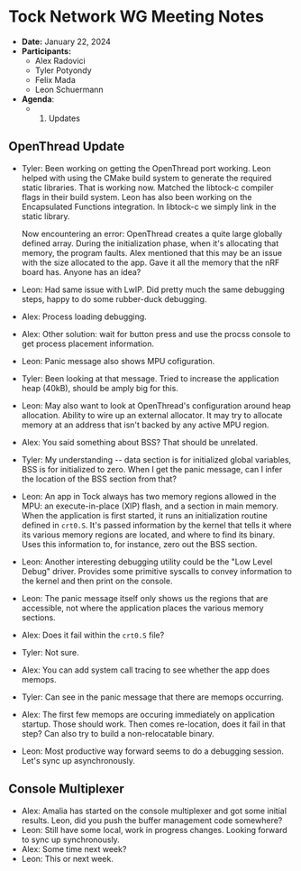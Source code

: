 # Tock Network WG Meeting Notes

- **Date:** January 22, 2024
- **Participants:**
    - Alex Radovici
    - Tyler Potyondy
    - Felix Mada
    - Leon Schuermann
- **Agenda**:
    - 1. Updates

## OpenThread Update

- Tyler: Been working on getting the OpenThread port working. Leon
  helped with using the CMake build system to generate the required
  static libraries. That is working now. Matched the libtock-c
  compiler flags in their build system. Leon has also been working on
  the Encapsulated Functions integration. In libtock-c we simply link
  in the static library.

  Now encountering an error: OpenThread creates a quite large globally
  defined array. During the initialization phase, when it's allocating
  that memory, the program faults. Alex mentioned that this may be an
  issue with the size allocated to the app. Gave it all the memory
  that the nRF board has. Anyone has an idea?
- Leon: Had same issue with LwIP. Did pretty much the same debugging
  steps, happy to do some rubber-duck debugging.
- Alex: Process loading debugging.
- Alex: Other solution: wait for button press and use the procss
  console to get process placement information.
- Leon: Panic message also shows MPU cofiguration.
- Tyler: Been looking at that message. Tried to increase the
  application heap (40kB), should be amply big for this.
- Leon: May also want to look at OpenThread's configuration around
  heap allocation. Ability to wire up an external allocator. It may
  try to allocate memory at an address that isn't backed by any active
  MPU region.
- Alex: You said something about BSS? That should be unrelated.
- Tyler: My understanding -- data section is for initialized global
  variables, BSS is for initialized to zero. When I get the panic
  message, can I infer the location of the BSS section from that?
- Leon: An app in Tock always has two memory regions allowed in the
  MPU: an execute-in-place (XIP) flash, and a section in main
  memory. When the application is first started, it runs an
  initialization routine defined in `crt0.S`. It's passed information
  by the kernel that tells it where its various memory regions are
  located, and where to find its binary. Uses this information to, for
  instance, zero out the BSS section.
- Leon: Another interesting debugging utility could be the "Low Level
  Debug" driver. Provides some primitive syscalls to convey
  information to the kernel and then print on the console.
- Leon: The panic message itself only shows us the regions that are
  accessible, not where the application places the various memory
  sections.
- Alex: Does it fail within the `crt0.S` file?
- Tyler: Not sure.
- Alex: You can add system call tracing to see whether the app does
  memops.
- Tyler: Can see in the panic message that there are memops occurring.
- Alex: The first few memops are occuring immediately on application
  startup. Those should work. Then comes re-location, does it fail in
  that step? Can also try to build a non-relocatable binary.
- Leon: Most productive way forward seems to do a debugging
  session. Let's sync up asynchronously.

## Console Multiplexer

- Alex: Amalia has started on the console multiplexer and got some
  initial results. Leon, did you push the buffer management code
  somewhere?
- Leon: Still have some local, work in progress changes. Looking
  forward to sync up synchronously.
- Alex: Some time next week?
- Leon: This or next week.
